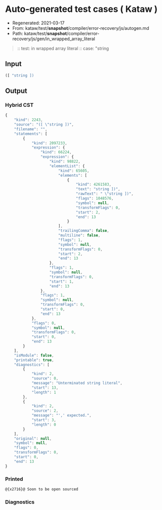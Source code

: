 # Auto-generated test cases ( Kataw )
- Regenerated: 2021-03-17
- From: kataw/test/__snapshot__/compiler/error-recovery/js/autogen.md
- Path: kataw/test/__snapshot__/compiler/error-recovery/js/gen/in_wrapped_array_literal
> :: test: in wrapped array literal
> :: case: "string
## Input

`````js
([ "string ])
`````

## Output

### Hybrid CST

```javascript
{
    "kind": 2243,
    "source": "([ \"string ])",
    "filename": "",
    "statements": [
        {
            "kind": 2097233,
            "expression": {
                "kind": 66224,
                "expression": {
                    "kind": 98822,
                    "elementList": {
                        "kind": 65605,
                        "elements": [
                            {
                                "kind": 4261583,
                                "text": "string ])",
                                "rawText": " \"string ])",
                                "flags": 1048576,
                                "symbol": null,
                                "transformFlags": 0,
                                "start": 2,
                                "end": 13
                            }
                        ],
                        "trailingComma": false,
                        "multiline": false,
                        "flags": 1,
                        "symbol": null,
                        "transformFlags": 0,
                        "start": 2,
                        "end": 13
                    },
                    "flags": 1,
                    "symbol": null,
                    "transformFlags": 0,
                    "start": 1,
                    "end": 13
                },
                "flags": 1,
                "symbol": null,
                "transformFlags": 0,
                "start": 0,
                "end": 13
            },
            "flags": 0,
            "symbol": null,
            "transformFlags": 0,
            "start": 0,
            "end": 13
        }
    ],
    "isModule": false,
    "printable": true,
    "diagnostics": [
        {
            "kind": 2,
            "source": 0,
            "message": "Unterminated string literal",
            "start": 13,
            "length": 1
        },
        {
            "kind": 2,
            "source": 2,
            "message": "',' expected.",
            "start": 3,
            "length": 0
        }
    ],
    "original": null,
    "symbol": null,
    "flags": 0,
    "transformFlags": 0,
    "start": 0,
    "end": 13
}
```

### Printed

```javascript
@{x2716}@ Soon to be open sourced
```

### Diagnostics

```javascript

```

